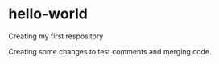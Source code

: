 # hello-world
Creating my first respository

Creating some changes to test comments and 
merging code.
